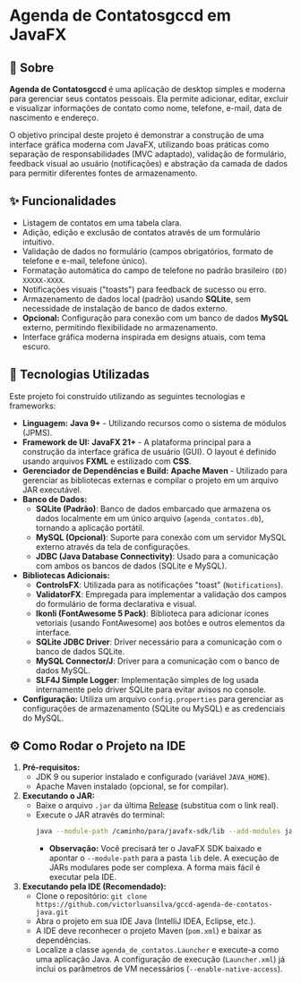 # Agenda de Contatosgccd em JavaFX

## 📖 Sobre

**Agenda de Contatosgccd** é uma aplicação de desktop simples e moderna para gerenciar seus contatos pessoais. Ela permite adicionar, editar, excluir e visualizar informações de contato como nome, telefone, e-mail, data de nascimento e endereço.

O objetivo principal deste projeto é demonstrar a construção de uma interface gráfica moderna com JavaFX, utilizando boas práticas como separação de responsabilidades (MVC adaptado), validação de formulário, feedback visual ao usuário (notificações) e abstração da camada de dados para permitir diferentes fontes de armazenamento.

## ✨ Funcionalidades

* Listagem de contatos em uma tabela clara.
* Adição, edição e exclusão de contatos através de um formulário intuitivo.
* Validação de dados no formulário (campos obrigatórios, formato de telefone e e-mail, telefone único).
* Formatação automática do campo de telefone no padrão brasileiro `(DD) XXXXX-XXXX`.
* Notificações visuais ("toasts") para feedback de sucesso ou erro.
* Armazenamento de dados local (padrão) usando **SQLite**, sem necessidade de instalação de banco de dados externo.
* **Opcional:** Configuração para conexão com um banco de dados **MySQL** externo, permitindo flexibilidade no armazenamento.
* Interface gráfica moderna inspirada em designs atuais, com tema escuro.

## 🚀 Tecnologias Utilizadas

Este projeto foi construído utilizando as seguintes tecnologias e frameworks:

* **Linguagem:** **Java 9+** - Utilizando recursos como o sistema de módulos (JPMS).
* **Framework de UI:** **JavaFX 21+** - A plataforma principal para a construção da interface gráfica de usuário (GUI). O layout é definido usando arquivos **FXML** e estilizado com **CSS**.
* **Gerenciador de Dependências e Build:** **Apache Maven** - Utilizado para gerenciar as bibliotecas externas e compilar o projeto em um arquivo JAR executável.
* **Banco de Dados:**
    * **SQLite (Padrão)**: Banco de dados embarcado que armazena os dados localmente em um único arquivo (`agenda_contatos.db`), tornando a aplicação portátil.
    * **MySQL (Opcional)**: Suporte para conexão com um servidor MySQL externo através da tela de configurações.
    * **JDBC (Java Database Connectivity)**: Usado para a comunicação com ambos os bancos de dados (SQLite e MySQL).
* **Bibliotecas Adicionais:**
    * **ControlsFX**: Utilizada para as notificações "toast" (`Notifications`).
    * **ValidatorFX**: Empregada para implementar a validação dos campos do formulário de forma declarativa e visual.
    * **Ikonli (FontAwesome 5 Pack)**: Biblioteca para adicionar ícones vetoriais (usando FontAwesome) aos botões e outros elementos da interface.
    * **SQLite JDBC Driver**: Driver necessário para a comunicação com o banco de dados SQLite.
    * **MySQL Connector/J**: Driver para a comunicação com o banco de dados MySQL.
    * **SLF4J Simple Logger**: Implementação simples de log usada internamente pelo driver SQLite para evitar avisos no console.
* **Configuração:** Utiliza um arquivo `config.properties` para gerenciar as configurações de armazenamento (SQLite ou MySQL) e as credenciais do MySQL.

## ⚙️ Como Rodar o Projeto na IDE

1.  **Pré-requisitos:**
    * JDK 9 ou superior instalado e configurado (variável `JAVA_HOME`).
    * Apache Maven instalado (opcional, se for compilar).
2.  **Executando o JAR:**
    * Baixe o arquivo `.jar` da última [Release](https://github.com/victorluansilva/gccd-agenda-de-contatos-java) (substitua com o link real).
    * Execute o JAR através do terminal:
        ```bash
        java --module-path /caminho/para/javafx-sdk/lib --add-modules javafx.controls,javafx.fxml,org.controlsfx.controls,org.kordamp.ikonli.javafx,org.kordamp.ikonli.fontawesome5.pack,net.synedra.validatorfx -jar gccd-agenda-de-contatos-1.0-SNAPSHOT.jar 
        ```
        * **Observação:** Você precisará ter o JavaFX SDK baixado e apontar o `--module-path` para a pasta `lib` dele. A execução de JARs modulares pode ser complexa. A forma mais fácil é executar pela IDE.
3.  **Executando pela IDE (Recomendado):**
    * Clone o repositório: `git clone https://github.com/victorluansilva/gccd-agenda-de-contatos-java.git`
    * Abra o projeto em sua IDE Java (IntelliJ IDEA, Eclipse, etc.).
    * A IDE deve reconhecer o projeto Maven (`pom.xml`) e baixar as dependências.
    * Localize a classe `agenda_de_contatos.Launcher` e execute-a como uma aplicação Java. A configuração de execução (`Launcher.xml`) já inclui os parâmetros de VM necessários (`--enable-native-access`).
